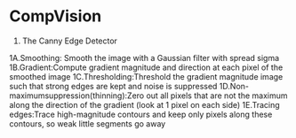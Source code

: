 # CompVision


1. The Canny Edge Detector

1A.Smoothing: Smooth the image with a Gaussian filter with spread sigma
1B.Gradient:Compute gradient magnitude and direction at each pixel of the smoothed image
1C.Thresholding:Threshold the gradient magnitude image such that strong edges are kept and noise is suppressed
1D.Non-maximumsuppression(thinning):Zero out all pixels that are not the maximum along the direction of the gradient (look at 1 pixel on each side)
1E.Tracing edges:Trace high-magnitude contours and keep only pixels along these contours, so weak little segments go away
